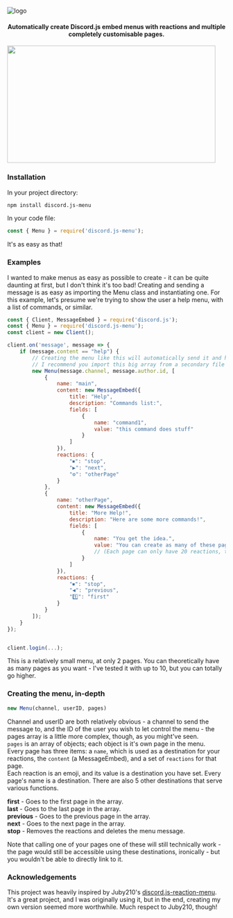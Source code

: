 ![logo](https://i.imgur.com/nQSqrrk.png)
<h4 align="center">Automatically create Discord.js embed menus with reactions and multiple completely customisable pages.</h4>

<img src="https://i.imgur.com/mFA31kh.gif" width="480" height="270" align="center">

### Installation
In your project directory:
```bash
npm install discord.js-menu
```
In your code file:
```js
const { Menu } = require('discord.js-menu');
```
It's as easy as that!

### Examples
I wanted to make menus as easy as possible to create - it can be quite daunting at first, but I don't think it's too bad!
Creating and sending a message is as easy as importing the Menu class and instantiating one.
For this example, let's presume we're trying to show the user a help menu, with a list of commands, or similar.
```js
const { Client, MessageEmbed } = require('discord.js');
const { Menu } = require('discord.js-menu');
const client = new Client();

client.on('message', message => {
    if (message.content == "help") {
        // Creating the menu like this will automatically send it and handle reactions - basically everything.
        // I recommend you import this big array from a secondary file to clean up your code - your choice though.
        new Menu(message.channel, message.author.id, [
            {
                name: "main",
                content: new MessageEmbed({
                    title: "Help",
                    description: "Commands list:",
                    fields: [
                        {
                            name: "command1",
                            value: "this command does stuff"
                        }
                    ]
                }),
                reactions: {
                    "⏹": "stop",
                    "▶": "next",
                    "⚙": "otherPage"
                }
            },
            {
                name: "otherPage",
                content: new MessageEmbed({
                    title: "More Help!",
                    description: "Here are some more commands!",
                    fields: [
                        {
                            name: "You get the idea.",
                            value: "You can create as many of these pages as you like."
                            // (Each page can only have 20 reactions, though. Discord's fault.)
                        }
                    ]
                }),
                reactions: {
                    "⏹": "stop",
                    "◀": "previous",
                    "1️⃣": "first"
                }
            }
        ]);
    }
});


client.login(...);
```
This is a relatively small menu, at only 2 pages. You can theoretically have as many pages as you want - I've tested it with up to 10, but you can totally go higher.

### Creating the menu, in-depth
```js
new Menu(channel, userID, pages)
```
Channel and userID are both relatively obvious - a channel to send the message to, and the ID of the user you wish to let control the menu - the pages array is a little more complex, though, as you might've seen.  
`pages` is an array of objects; each object is it's own page in the menu.  
Every page has three items: a `name`, which is used as a destination for your reactions, the `content` (a MessageEmbed), and a set of `reactions` for that page.  
Each reaction is an emoji, and its value is a destination you have set. Every page's name is a destination. There are also 5 other destinations that serve various functions.  

**first** - Goes to the first page in the array.  
**last** - Goes to the last page in the array.  
**previous** - Goes to the previous page in the array.  
**next** - Goes to the next page in the array.  
**stop** - Removes the reactions and deletes the menu message.  

Note that calling one of your pages one of these will still technically work - the page would still be accessible using these destinations, ironically - but you wouldn't be able to directly link to it.  

### Acknowledgements
This project was heavily inspired by Juby210's [discord.js-reaction-menu](https://github.com/Juby210/discord.js-reaction-menu). It's a great project, and I was originally using it, but in the end, creating my own version seemed more worthwhile. Much respect to Juby210, though!
